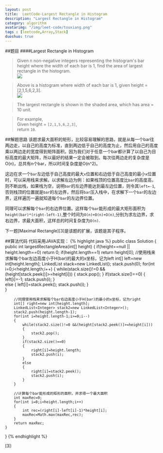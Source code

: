 ```yaml
---
layout: post
title:  LeetCode-Largest Rectangle in Histogram
description: "Largest Rectangle in Histogram"
category: algorithm
avatarimg: "/img/leet-code/touxiang.png"
tags : [leetcode,Array,Stack]
duoshuo: true
---
```

##题目
####Largest Rectangle in Histogram
>Given n non-negative integers representing the histogram's bar height where the width of each bar is 1, find the area of largest rectangle in the histogram.    
![][1]

>Above is a histogram where width of each bar is 1, given height = [2,1,5,6,2,3].    
![][2]

>The largest rectangle is shown in the shaded area, which has area = 10 unit.   

>For example,   
>Given height = `[2,1,5,6,2,3]`,   
>return `10`.  

<!-- more -->
	
##解题思路
该题求最大面积的矩形，比较容易理解的思路，就是从每一个bar往两边走，以自己的高度为标准，直到两边低于自己的高度为止，然后用自己的高度乘以两边走的宽度得到矩阵面积。因为我们对于任意一个bar都计算了以自己为目标高度的最大矩阵，所以最好的结果一定会被取到。每次往两边走的复杂度是O(n)，总共有n个bar，所以时间复杂度是O(n^2)。

这边在求一个`bar`左边低于自己高度的最大`x`位置和右边低于自己高度的最小`x`位置时，可以采用栈来求解。以求解左边为例：如果栈顶的位置高度比`bar`的高度高，则不断出栈，如果栈为空，说明`bar`的左边界能达到最左边位置，则令其`left=-1`,否则栈顶的位置就是`bar`的左边界，然后将`bar`压入栈中，在求解下一个`bar`的左边界，这样遍历一遍就知道每个`bar`的左边界位置。

同理可以求解每个`bar`的右边界位置。这样每个`bar`能形成的最大矩形面积为`height(bar)*(right-left-1)`,整个时间为`O(n)+O(n)+O(n)`,分别为求左边界，求右边界，求最大面积，这样总的时间复杂度为`O(n)`.

下一题[Maximal Rectangle][3]是该题的扩展，该题是其子程序。

##算法代码
代码采用JAVA实现：
{% highlight java %}
public class Solution {
    public int largestRectangleArea(int[] height) {
        if(height==null || height.length==0)
        	return 0;
        if(height.length==1)
        	return height[0];
        //使用栈来求解每个bar左边高度小于H(bar)的最大的x坐标，记为left
        int[] left=new int[height.length];
        LinkedList<Integer> stack=new LinkedList<Integer>();
        stack.push(0);
        for(int i=0;i<height.length;i++)
        {
        	while(stack.size()!=0 &&(height[stack.peek()]>=height[i]))
    		{
    			stack.pop();
    		}
    		if(stack.size()==0)
    		{
    			left[i]=-1;
    			stack.push(i);
    		}		
    		else
    		{
    			left[i]=stack.peek();
    			stack.push(i);
    		}	
        }

        //同理使用栈来求解每个bar右边高度小于H(bar)的最小的x坐标，记为right
        int[] right=new int[height.length];
        LinkedList<Integer> stack2=new LinkedList<Integer>();
        stack2.push(height.length-1);
        for(int i=height.length-1;i>=0;i--)
        {
        	while(stack2.size()!=0 &&(height[stack2.peek()]>=height[i]))
    		{
    			stack2.pop();
    		}
    		if(stack2.size()==0)
    		{
    			right[i]=height.length;
    			stack2.push(i);
    		}   			
    		else
    		{
    			right[i]=stack2.peek();
    			stack2.push(i);
    		}	
    	}

    	//计算每个bar能形成的矩形的面积，并求得一个最大面积
    	int maxRec=0;
    	for(int i=0;i<height.length;i++)
    	{
    		int rec=(right[i]-left[i]-1)*height[i];
    		maxRec=Math.max(maxRec,rec);
    	}
    	return maxRec;
    }
}
{% endhighlight %}

[1]:/img/Largest-Rectangle-in-Histogram/1.png
[2]:/img/Largest-Rectangle-in-Histogram/2.png
[3]:
